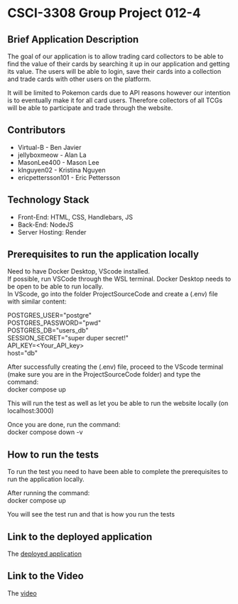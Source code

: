 # CSCI-3308 Group Project 012-4 

## Brief Application Description
The goal of our application is to allow trading card collectors to be able to find the value of their cards by searching it up in our application and getting its value. The users will be able to login, save their cards into a collection and trade cards with other users on the platform.

It will be limited to Pokemon cards due to API reasons however our intention is to eventually make it for all card users. Therefore collectors of all TCGs will be able to participate and trade through the website.

## Contributors
* Virtual-B - Ben Javier
* jellyboxmeow - Alan La
* MasonLee400 - Mason Lee
* klnguyen02 - Kristina Nguyen
* ericpettersson101 - Eric Pettersson

## Technology Stack
* Front-End: HTML, CSS, Handlebars, JS
* Back-End: NodeJS
* Server Hosting: Render

## Prerequisites to run the application locally
Need to have Docker Desktop, VScode installed.\
If possible, run VSCode through the WSL terminal.
Docker Desktop needs to be open to be able to run locally.\
In VScode, go into the folder ProjectSourceCode and create a (.env) file with similar content:

POSTGRES_USER="postgre"\
POSTGRES_PASSWORD="pwd"\
POSTGRES_DB="users_db"\
SESSION_SECRET="super duper secret!"\
API_KEY=<Your_API_key>\
host="db"

After successfully creating the (.env) file, proceed to the VScode terminal (make sure you are in the ProjectSourceCode folder) and type the command:\
docker compose up

This will run the test as well as let you be able to run the website locally (on localhost:3000)

Once you are done, run the command:\
docker compose down -v

## How to run the tests
To run the test you need to have been able to complete the prerequisites to run the application locally.

After running the command:\
docker compose up

You will see the test run and that is how you run the tests

## Link to the deployed application
The [deployed application](https://csci-3308-group4project.onrender.com)

## Link to the Video
The [video](https://www.youtube.com/watch?v=bNY5wNIz8ng&ab_channel=KristinaNguyen)